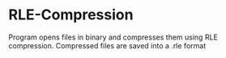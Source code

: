 # RLE-Compression
Program opens files in binary and compresses them using RLE compression. Compressed files are saved into a .rle format
